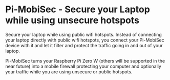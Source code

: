 # Pi-MobiSec - Secure your Laptop while using unsecure hotspots

Secure your laptop while using public wifi hotspots.  Instead of connecting your laptop directly with public wifi hotspots, you connect your Pi-MobiSec device with it and let it filter and protect the traffic going in and out of your laptop.

Pi-MobiSec turns your Raspberry Pi Zero W (others will be supported in the near future) into a mobile firewall protecting your computer and optionally your traffic while you are using unsecure or public hotspots.

